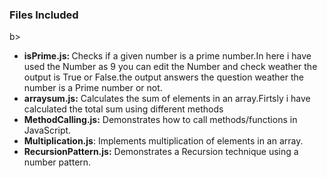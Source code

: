 <!DOCTYPE html>
<html>

<body>
<h3><b></b>Files Included</h3>b>
<ul>
  <li><b>isPrime.js: </b>Checks if a given number is a prime number.In here i have used the Number as 9 you can edit the Number and check weather the output is True or False.the output answers the question weather the number is a Prime number or not.</li>
<li><b>arraysum.js:</b> Calculates the sum of elements in an array.Firtsly i have calculated the total sum using different methods </li>
<li><b>MethodCalling.js:</b> Demonstrates how to call methods/functions in JavaScript.</li>
<li><b>Multiplication.js</b>: Implements multiplication of elements in an array.</li>
<li><b>RecursionPattern.js:</b> Demonstrates a Recursion technique using a number pattern.</li>
  
</ul>
</body>
</html>




















  
</html>
